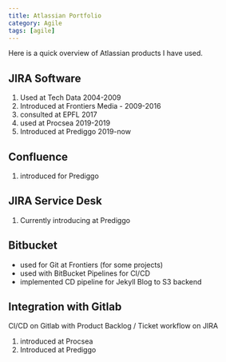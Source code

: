 ```yaml
---
title: Atlassian Portfolio
category: Agile
tags: [agile]
---
```


Here is a quick overview of Atlassian products I have used.

## JIRA Software

1. Used at Tech Data 2004-2009
2. Introduced at Frontiers Media - 2009-2016
3. consulted at EPFL 2017
4. used at Procsea 2019-2019
5. Introduced at Prediggo 2019-now

## Confluence

1. introduced for Prediggo

## JIRA Service Desk

1. Currently introducing at Prediggo

## Bitbucket

- used for Git at Frontiers (for some projects)
- used with BitBucket Pipelines for CI/CD
- implemented CD pipeline for Jekyll Blog to S3 backend

## Integration with Gitlab

CI/CD on Gitlab with Product Backlog / Ticket workflow on JIRA

1. introduced at Procsea
2. Introduced at Prediggo


